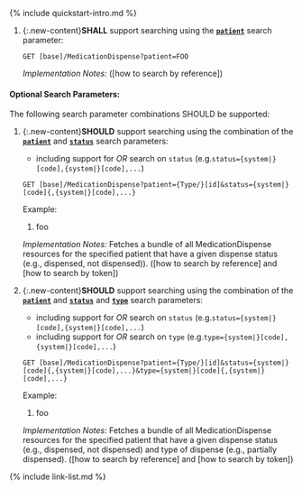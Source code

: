 {% include quickstart-intro.md %}



1. {:.new-content}**SHALL** support searching using the **[`patient`](SearchParameter-us-core-medicationdispense-patient.html)** search parameter:

    `GET [base]/MedicationDispense?patient=FOO`

    *Implementation Notes:*  ([how to search by reference])


#### Optional Search Parameters:

The following search parameter combinations SHOULD be supported:

1. {:.new-content}**SHOULD** support searching using the combination of the **[`patient`](SearchParameter-us-core-medicationdispense-patient.html)** and **[`status`](SearchParameter-us-core-medicationdispense-status.html)** search parameters:
    - including support for *OR* search on `status` (e.g.`status={system|}[code],{system|}[code],...`)

    `GET [base]/MedicationDispense?patient={Type/}[id]&status={system|}[code]{,{system|}[code],...}`

    Example:
    
      1. foo

    *Implementation Notes:* Fetches a bundle of all MedicationDispense resources for the specified patient that have a given dispense status (e.g., dispensed, not dispensed)). ([how to search by reference] and [how to search by token])

1. {:.new-content}**SHOULD** support searching using the combination of the **[`patient`](SearchParameter-us-core-medicationdispense-patient.html)** and **[`status`](SearchParameter-us-core-medicationdispense-status.html)** and **[`type`](SearchParameter-us-core-medicationdispense-type.html)** search parameters:
    - including support for *OR* search on `status` (e.g.`status={system|}[code],{system|}[code],...`)
    - including support for *OR* search on `type` (e.g.`type={system|}[code],{system|}[code],...`)

    `GET [base]/MedicationDispense?patient={Type/}[id]&status={system|}[code]{,{system|}[code],...}&type={system|}[code]{,{system|}[code],...}`

    Example:
    
      1. foo

    *Implementation Notes:* Fetches a bundle of all MedicationDispense resources for the specified patient that have a given dispense status (e.g., dispensed, not dispensed) and type of dispense (e.g., partially dispensed). ([how to search by reference] and [how to search by token])



{% include link-list.md %}